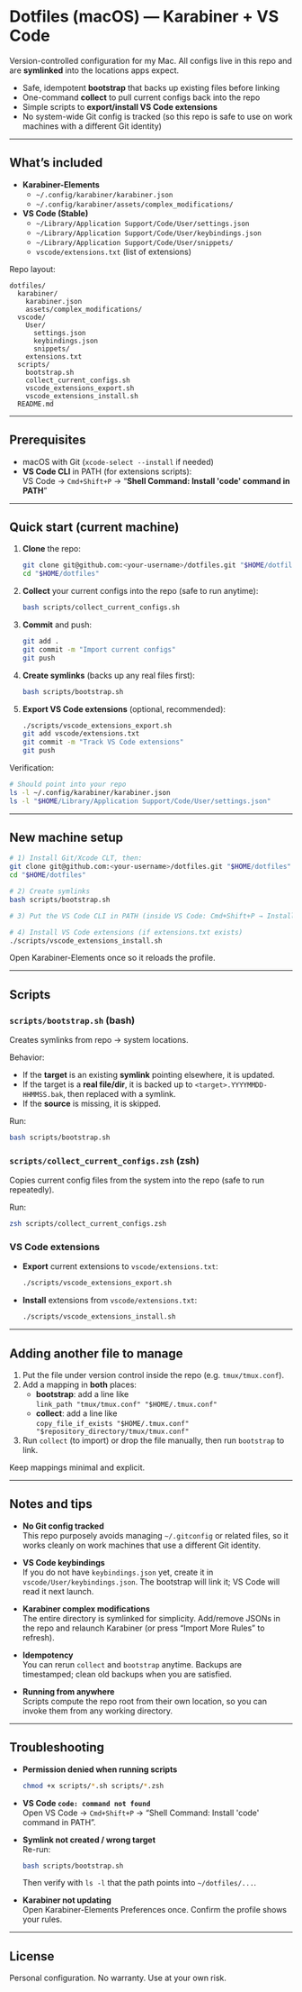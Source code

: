 # Dotfiles (macOS) — Karabiner + VS Code

Version-controlled configuration for my Mac. All configs live in this repo and are **symlinked** into the locations apps expect.

- Safe, idempotent **bootstrap** that backs up existing files before linking
- One-command **collect** to pull current configs back into the repo
- Simple scripts to **export/install VS Code extensions**
- No system-wide Git config is tracked (so this repo is safe to use on work machines with a different Git identity)

---

## What’s included

- **Karabiner-Elements**
  - `~/.config/karabiner/karabiner.json`
  - `~/.config/karabiner/assets/complex_modifications/`
- **VS Code (Stable)**
  - `~/Library/Application Support/Code/User/settings.json`
  - `~/Library/Application Support/Code/User/keybindings.json`
  - `~/Library/Application Support/Code/User/snippets/`
  - `vscode/extensions.txt` (list of extensions)

Repo layout:
```
dotfiles/
  karabiner/
    karabiner.json
    assets/complex_modifications/
  vscode/
    User/
      settings.json
      keybindings.json
      snippets/
    extensions.txt
  scripts/
    bootstrap.sh
    collect_current_configs.sh
    vscode_extensions_export.sh
    vscode_extensions_install.sh
  README.md
```

---

## Prerequisites

- macOS with Git (`xcode-select --install` if needed)
- **VS Code CLI** in PATH (for extensions scripts):  
  VS Code → `Cmd+Shift+P` → “**Shell Command: Install 'code' command in PATH**”

---

## Quick start (current machine)

1. **Clone** the repo:
   ```bash
   git clone git@github.com:<your-username>/dotfiles.git "$HOME/dotfiles"
   cd "$HOME/dotfiles"
   ```

2. **Collect** your current configs into the repo (safe to run anytime):
   ```bash
   bash scripts/collect_current_configs.sh
   ```

3. **Commit** and push:
   ```bash
   git add .
   git commit -m "Import current configs"
   git push
   ```

4. **Create symlinks** (backs up any real files first):
   ```bash
   bash scripts/bootstrap.sh
   ```

5. **Export VS Code extensions** (optional, recommended):
   ```bash
   ./scripts/vscode_extensions_export.sh
   git add vscode/extensions.txt
   git commit -m "Track VS Code extensions"
   git push
   ```

Verification:
```bash
# Should point into your repo
ls -l ~/.config/karabiner/karabiner.json
ls -l "$HOME/Library/Application Support/Code/User/settings.json"
```

---

## New machine setup

```bash
# 1) Install Git/Xcode CLT, then:
git clone git@github.com:<your-username>/dotfiles.git "$HOME/dotfiles"
cd "$HOME/dotfiles"

# 2) Create symlinks
bash scripts/bootstrap.sh

# 3) Put the VS Code CLI in PATH (inside VS Code: Cmd+Shift+P → Install 'code' command in PATH)

# 4) Install VS Code extensions (if extensions.txt exists)
./scripts/vscode_extensions_install.sh
```

Open Karabiner-Elements once so it reloads the profile.

---

## Scripts

### `scripts/bootstrap.sh` (bash)
Creates symlinks from repo → system locations.

Behavior:
- If the **target** is an existing **symlink** pointing elsewhere, it is updated.
- If the target is a **real file/dir**, it is backed up to `<target>.YYYYMMDD-HHMMSS.bak`, then replaced with a symlink.
- If the **source** is missing, it is skipped.

Run:
```bash
bash scripts/bootstrap.sh
```

### `scripts/collect_current_configs.zsh` (zsh)
Copies current config files from the system into the repo (safe to run repeatedly).

Run:
```bash
zsh scripts/collect_current_configs.zsh
```

### VS Code extensions
- **Export** current extensions to `vscode/extensions.txt`:
  ```bash
  ./scripts/vscode_extensions_export.sh
  ```
- **Install** extensions from `vscode/extensions.txt`:
  ```bash
  ./scripts/vscode_extensions_install.sh
  ```

---

## Adding another file to manage

1. Put the file under version control inside the repo (e.g. `tmux/tmux.conf`).  
2. Add a mapping in **both** places:
   - **bootstrap**: add a line like  
     `link_path "tmux/tmux.conf" "$HOME/.tmux.conf"`
   - **collect**: add a line like  
     `copy_file_if_exists "$HOME/.tmux.conf" "$repository_directory/tmux/tmux.conf"`
3. Run `collect` (to import) or drop the file manually, then run `bootstrap` to link.

Keep mappings minimal and explicit.

---

## Notes and tips

- **No Git config tracked**  
  This repo purposely avoids managing `~/.gitconfig` or related files, so it works cleanly on work machines that use a different Git identity.

- **VS Code keybindings**  
  If you do not have `keybindings.json` yet, create it in `vscode/User/keybindings.json`. The bootstrap will link it; VS Code will read it next launch.

- **Karabiner complex modifications**  
  The entire directory is symlinked for simplicity. Add/remove JSONs in the repo and relaunch Karabiner (or press “Import More Rules” to refresh).

- **Idempotency**  
  You can rerun `collect` and `bootstrap` anytime. Backups are timestamped; clean old backups when you are satisfied.

- **Running from anywhere**  
  Scripts compute the repo root from their own location, so you can invoke them from any working directory.

---

## Troubleshooting

- **Permission denied when running scripts**  
  ```bash
  chmod +x scripts/*.sh scripts/*.zsh
  ```

- **VS Code `code: command not found`**  
  Open VS Code → `Cmd+Shift+P` → “Shell Command: Install 'code' command in PATH”.

- **Symlink not created / wrong target**  
  Re-run:
  ```bash
  bash scripts/bootstrap.sh
  ```
  Then verify with `ls -l` that the path points into `~/dotfiles/...`.

- **Karabiner not updating**  
  Open Karabiner-Elements Preferences once. Confirm the profile shows your rules.

---

## License

Personal configuration. No warranty. Use at your own risk.
